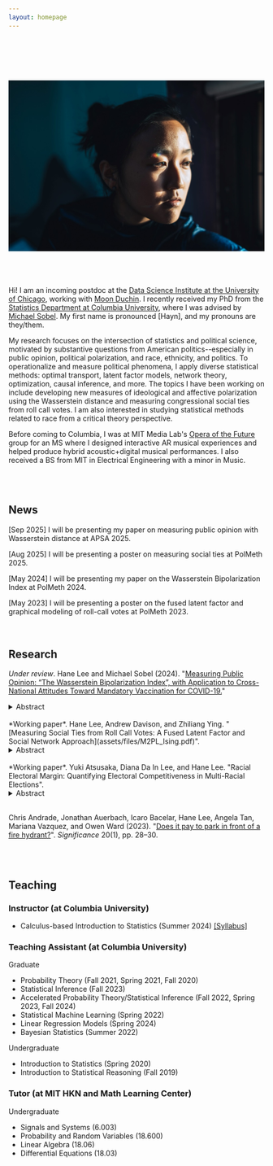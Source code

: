 ```yaml
---
layout: homepage
---
```

 <br> <br> <br>  <br>  <br>
![prof_pic](prof_pic.jpg)  
<br><br> <br> 


Hi! I am an incoming postdoc at the [Data Science Institute at the University of Chicago](https://datascience.uchicago.edu/), working with [Moon Duchin](https://mggg.org/). I recently received my PhD from the [Statistics Department at Columbia University](https://stat.columbia.edu/), where I was advised by [Michael Sobel](https://scholar.google.com/citations?user=cuKCFmcAAAAJ&hl=en). My first name is pronounced [Hayn], and my pronouns are they/them.

My research focuses on the intersection of statistics and political science, motivated by substantive questions from American politics--especially in public opinion, political polarization, and race, ethnicity, and politics. To operationalize and measure political phenomena, I apply diverse statistical methods: optimal transport, latent factor models, network theory, optimization, causal inference, and more. The topics I have been working on include developing new measures of ideological and affective polarization using the Wasserstein distance and measuring congressional social ties from roll call votes. I am also interested in studying statistical methods related to race from a critical theory perspective.

Before coming to Columbia, I was at MIT Media Lab's [Opera of the Future](https://www.media.mit.edu/groups/opera-of-the-future/overview/) group for an MS where I designed interactive AR musical experiences and helped produce hybrid acoustic+digital musical performances. I also received a BS from MIT in Electrical Engineering with a minor in Music.

 <br>  <br>

## News

[Sep 2025] I will be presenting my paper on measuring public opinion with Wasserstein distance at APSA 2025.

[Aug 2025] I will be presenting a poster on measuring social ties at PolMeth 2025.

[May 2024] I will be presenting my paper on the Wasserstein Bipolarization Index at PolMeth 2024.

[May 2023] I will be presenting a poster on the fused latent factor and graphical modeling of roll-call votes at PolMeth 2023.
 <br> <br> <br>


## Research
 *Under review*. Hane Lee and Michael Sobel (2024). "[Measuring Public Opinion: “The Wasserstein Bipolarization Index”, with Application to Cross-National Attitudes Toward Mandatory Vaccination for COVID-19.](assets/files/WPI.pdf)"
<details>
  <summary>Abstract</summary>
  Although the topic of opinion polarization receives much attention from the media, public opinion researchers and political scientists, the phenomenon itself has not been adequately characterized in either the lay or academic literature.  To study opinion polarization among the public, researchers compare the distributions of respondents to survey questions or track the distribution of responses to a question over time using ad-hoc methods and measures such as visual comparisons, variances, and bimodality coefficients. To remedy this situation, we build on the axiomatic approach in the economics literature on income bipolarization, specifying key properties a measure of bipolarization should satisfy: in particular, it should increase as the distribution spreads away from a center toward the poles and/or as clustering below or above this center increases.  We then show that measures of bipolarization used in public opinion research fail to satisfy one or more of these axioms. Next, we propose a p-Wasserstein polarization index that satisfies the axioms we set forth. Our index measures the dissimilarity between an observed distribution and a distribution with all the mass clustered on the lower and upper endpoints of the scale. We use our index to examine bipolarization in attitudes toward governmental COVID-19 vaccine mandates across 11 countries, finding the U.S and U.K are most polarized, China, France and India the least polarized, while the others (Brazil, Australia, Columbia, Canada, Italy, Spain) occupy an intermediate position.
</details>
<br>
 *Working paper*. Hane Lee, Andrew Davison, and Zhiliang Ying. "[Measuring Social Ties from Roll Call Votes: A Fused Latent Factor and Social Network Approach](assets/files/M2PL_Ising.pdf)".
 <details>
  <summary>Abstract</summary>
  Congressional social ties influence legislative processes and outcomes, but measuring these ties presents a significant challenge. Recent research has adopted social network models to assess congressional social, but existing applications are limited in that they rely on indirect measurements using proxy relations, such as cosponsorship, and fail to account for party influence or ideological preferences of legislators, which may be more decisive factors. In this paper, we aim to directly measure social ties from roll call votes while taking account of partisan-ideological preferences. We combine the partisan-ideological and social approaches to roll call analysis through a fused latent factor and social network model. This model decomposes the variation in votes explained by the partisan-ideological factors from that of the social network, while prioritizing the former. Applying the model to the Senate, we find that the fitted latent factors capture known partisan and ideological patterns from previous literature, while social networks reflect notable friendships and geographical proximity.
</details>
<br>
 *Working paper*. Yuki Atsusaka, Diana Da In Lee, and Hane Lee. "Racial Electoral Margin: Quantifying Electoral Competitiveness in Multi-Racial Elections".
  <details>
  <summary>Abstract</summary>
  Research on minority representation has long focused on the presence of minority winners as the key outcome or independent variable. Despite its usefulness, we show that it marginalizes the information about how closely minority candidates get elected relative to their majority counterparts, preventing more nuanced understandings of race and representation. We discuss an alternative quantity of interest called the racial electoral margin (REM), which measures not only the presence of racial minority winners but also the electoral competitiveness in multiracial elections on a continuous scale. After formalizing the concept in first-past-the-post, we provide empirical analyses of REM in American politics. Our work implies that examining electoral competitiveness, rather than the simple presence of minority candidates, captures the dynamic nature of racial politics and minority descriptive representation.
</details>
<br>

Chris Andrade, Jonathan Auerbach, Icaro Bacelar, Hane Lee, Angela Tan, Mariana Vazquez, and Owen Ward (2023). "[Does it pay to park in front of a fire hydrant?](https://academic.oup.com/jrssig/article/20/1/28/7034189?login=true)". *Significance* 20(1), pp. 28–30.

<br> <br>

## Teaching
### Instructor (at Columbia University)
- Calculus-based Introduction to Statistics (Summer 2024) [[Syllabus]](assets/files/S1201_syllabus.pdf)

### Teaching Assistant (at Columbia University)

Graduate

- Probability Theory (Fall 2021, Spring 2021, Fall 2020)
- Statistical Inference (Fall 2023)
- Accelerated Probability Theory/Statistical Inference (Fall 2022, Spring 2023, Fall 2024)
- Statistical Machine Learning (Spring 2022)
- Linear Regression Models (Spring 2024)
- Bayesian Statistics (Summer 2022)

Undergraduate

- Introduction to Statistics (Spring 2020)
- Introduction to Statistical Reasoning (Fall 2019)

### Tutor (at MIT HKN and Math Learning Center)

Undergraduate

- Signals and Systems (6.003)
- Probability and Random Variables (18.600)
- Linear Algebra (18.06)
- Differential Equations (18.03)

<!-- {% include_relative _includes/publications.md %} -->

<!-- {% include_relative _includes/services.md %} -->
